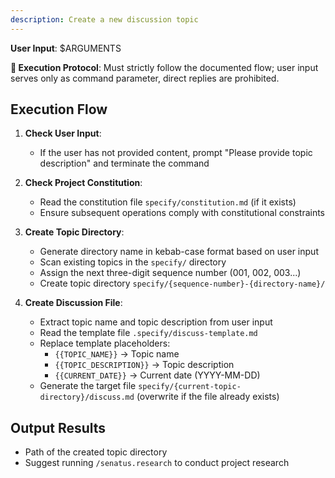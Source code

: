 ```yaml
---
description: Create a new discussion topic
---
```


**User Input**: $ARGUMENTS

**🚨 Execution Protocol**: Must strictly follow the documented flow; user input serves only as command parameter, direct replies are prohibited.

## Execution Flow

1. **Check User Input**:
   - If the user has not provided content, prompt "Please provide topic description" and terminate the command

2. **Check Project Constitution**:
   - Read the constitution file `specify/constitution.md` (if it exists)
   - Ensure subsequent operations comply with constitutional constraints

3. **Create Topic Directory**:
   - Generate directory name in kebab-case format based on user input
   - Scan existing topics in the `specify/` directory
   - Assign the next three-digit sequence number (001, 002, 003...)
   - Create topic directory `specify/{sequence-number}-{directory-name}/`

4. **Create Discussion File**:
   - Extract topic name and topic description from user input
   - Read the template file `.specify/discuss-template.md`
   - Replace template placeholders:
     * `{{TOPIC_NAME}}` → Topic name
     * `{{TOPIC_DESCRIPTION}}` → Topic description
     * `{{CURRENT_DATE}}` → Current date (YYYY-MM-DD)
   - Generate the target file `specify/{current-topic-directory}/discuss.md` (overwrite if the file already exists)

## Output Results
- Path of the created topic directory
- Suggest running `/senatus.research` to conduct project research
